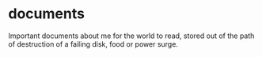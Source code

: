 documents
=========

Important documents about me for the world to read, stored out of the path of destruction of a failing disk, food or power surge.
